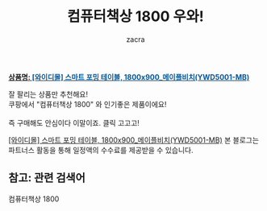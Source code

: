 ﻿---
layout: post
title:  "컴퓨터책상 1800 우와!"
author: zacra
categories: [ 아이템 ]
tags: [컴퓨터책상 1800]
image: https://static.coupangcdn.com/image/vendor_inventory/images/2017/11/16/8/5/8e54f062-1a73-4ffd-bf18-4ada76feaca0.jpg 
description: "쿠팡에서 컴퓨터책상 1800 관련 상품으로 가장 잘팔리는 제품 중 하나라는 사실!!."
rating: 4.5
---

<a href="https://link.coupang.com/re/AFFSDP?lptag=AF8407795&pageKey=37422299&itemId=137755449&vendorItemId=3404598602&traceid=V0-153-6e07bb8d703a89b9"><b>상품명: <font color='#01579B'>[와이디몰] 스마트 포밍 테이블, 1800x900_메이플비치(YWD5001-MB)</font></b></a>

잘 팔리는 상품만 추천해요!<br/>
쿠팡에서 "컴퓨터책상 1800" 와 인기좋은 제품이에요!<br/><br/>
즉 구매해도 안심이다 이말이죠. 클릭 고고고! <br/>



<a href="https://link.coupang.com/re/AFFSDP?lptag=AF8407795&pageKey=37422299&itemId=137755449&vendorItemId=3404598602&traceid=V0-153-6e07bb8d703a89b9">[와이디몰] 스마트 포밍 테이블, 1800x900_메이플비치(YWD5001-MB)</a>
본 블로그는 파트너스 활동을 통해 일정액의 수수료를 제공받을 수 있습니다.

## 참고: 관련 검색어    
컴퓨터책상 1800
